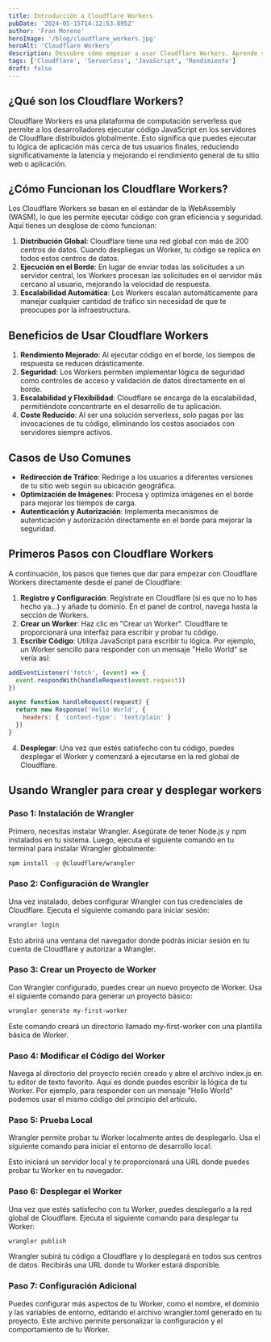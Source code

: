 ```yaml
---
title: Introducción a Cloudflare Workers
pubDate: '2024-05-15T14:12:53.895Z'
author: 'Fran Moreno'
heroImage: '/blog/cloudflare_workers.jpg'
heroAlt: 'Cloudflare Workers'
description: Descubre cómo empezar a usar Cloudflare Workers. Aprende sobre sus beneficios, casos de uso y cómo mejorar el rendimiento de tus proyectos
tags: ['Cloudflare', 'Serverless', 'JavaScript', 'Rendimiento']
draft: false
---
```


## ¿Qué son los Cloudflare Workers?

Cloudflare Workers es una plataforma de computación serverless que permite a los desarrolladores ejecutar código JavaScript en los servidores de Cloudflare distribuidos globalmente. Esto significa que puedes ejecutar tu lógica de aplicación más cerca de tus usuarios finales, reduciendo significativamente la latencia y mejorando el rendimiento general de tu sitio web o aplicación.

## ¿Cómo Funcionan los Cloudflare Workers?

Los Cloudflare Workers se basan en el estándar de la WebAssembly (WASM), lo que les permite ejecutar código con gran eficiencia y seguridad. Aquí tienes un desglose de cómo funcionan:

1. **Distribución Global**: Cloudflare tiene una red global con más de 200 centros de datos. Cuando despliegas un Worker, tu código se replica en todos estos centros de datos.
2. **Ejecución en el Borde**: En lugar de enviar todas las solicitudes a un servidor central, los Workers procesan las solicitudes en el servidor más cercano al usuario, mejorando la velocidad de respuesta.
3. **Escalabilidad Automática**: Los Workers escalan automáticamente para manejar cualquier cantidad de tráfico sin necesidad de que te preocupes por la infraestructura.

## Beneficios de Usar Cloudflare Workers

1. **Rendimiento Mejorado**: Al ejecutar código en el borde, los tiempos de respuesta se reducen drásticamente.
2. **Seguridad**: Los Workers permiten implementar lógica de seguridad como controles de acceso y validación de datos directamente en el borde.
3. **Escalabilidad y Flexibilidad**: Cloudflare se encarga de la escalabilidad, permitiéndote concentrarte en el desarrollo de tu aplicación.
4. **Coste Reducido**: Al ser una solución serverless, solo pagas por las invocaciones de tu código, eliminando los costos asociados con servidores siempre activos.

## Casos de Uso Comunes

- **Redirección de Tráfico**: Redirige a los usuarios a diferentes versiones de tu sitio web según su ubicación geográfica.
- **Optimización de Imágenes**: Procesa y optimiza imágenes en el borde para mejorar los tiempos de carga.
- **Autenticación y Autorización**: Implementa mecanismos de autenticación y autorización directamente en el borde para mejorar la seguridad.

## Primeros Pasos con Cloudflare Workers

A continuación, los pasos que tienes que dar para empezar con Cloudflare Workers directamente desde el panel de Cloudflare:

1. **Registro y Configuración**: Regístrate en Cloudflare (si es que no lo has hecho ya...) y añade tu dominio. En el panel de control, navega hasta la sección de Workers.
2. **Crear un Worker**: Haz clic en "Crear un Worker". Cloudflare te proporcionará una interfaz para escribir y probar tu código.
3. **Escribir Código**: Utiliza JavaScript para escribir tu lógica. Por ejemplo, un Worker sencillo para responder con un mensaje "Hello World" se vería así:

```js
addEventListener('fetch', (event) => {
  event.respondWith(handleRequest(event.request))
})

async function handleRequest(request) {
  return new Response('Hello World', {
    headers: { 'content-type': 'text/plain' }
  })
}
```

4. **Desplegar**: Una vez que estés satisfecho con tu código, puedes desplegar el Worker y comenzará a ejecutarse en la red global de Cloudflare.

## Usando Wrangler para crear y desplegar workers

### Paso 1: Instalación de Wrangler

Primero, necesitas instalar Wrangler. Asegúrate de tener Node.js y npm instalados en tu sistema. Luego, ejecuta el siguiente comando en tu terminal para instalar Wrangler globalmente:

```bash
npm install -g @cloudflare/wrangler
```

### Paso 2: Configuración de Wrangler

Una vez instalado, debes configurar Wrangler con tus credenciales de Cloudflare. Ejecuta el siguiente comando para iniciar sesión:

```bash
wrangler login
```

Esto abrirá una ventana del navegador donde podrás iniciar sesión en tu cuenta de Cloudflare y autorizar a Wrangler.

### Paso 3: Crear un Proyecto de Worker

Con Wrangler configurado, puedes crear un nuevo proyecto de Worker. Usa el siguiente comando para generar un proyecto básico:

```bash
wrangler generate my-first-worker
```

Este comando creará un directorio llamado my-first-worker con una plantilla básica de Worker.

### Paso 4: Modificar el Código del Worker

Navega al directorio del proyecto recién creado y abre el archivo index.js en tu editor de texto favorito. Aquí es donde puedes escribir la lógica de tu Worker. Por ejemplo, para responder con un mensaje "Hello World" podemos usar el mismo código del principio del artículo.

### Paso 5: Prueba Local

Wrangler permite probar tu Worker localmente antes de desplegarlo. Usa el siguiente comando para iniciar el entorno de desarrollo local:

Esto iniciará un servidor local y te proporcionará una URL donde puedes probar tu Worker en tu navegador.

### Paso 6: Desplegar el Worker

Una vez que estés satisfecho con tu Worker, puedes desplegarlo a la red global de Cloudflare. Ejecuta el siguiente comando para desplegar tu Worker:

```bash
wrangler publish
```

Wrangler subirá tu código a Cloudflare y lo desplegará en todos sus centros de datos. Recibirás una URL donde tu Worker estará disponible.

### Paso 7: Configuración Adicional

Puedes configurar más aspectos de tu Worker, como el nombre, el dominio y las variables de entorno, editando el archivo wrangler.toml generado en tu proyecto. Este archivo permite personalizar la configuración y el comportamiento de tu Worker.

